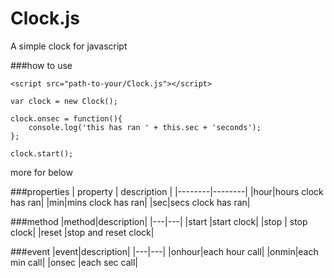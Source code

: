 Clock.js
========

A simple clock for javascript

###how to use

	<script src="path-to-your/Clock.js"></script>

    var clock = new Clock();
    
    clock.onsec = function(){
        console.log('this has ran ' + this.sec + 'seconds');
    };
    
    clock.start();
	
more for below

###properties
| property | description |
|--------|--------|
|hour|hours clock has ran|
|min|mins clock has ran|
|sec|secs clock has ran|

###method
|method|description|
|---|---|
|start |start clock|
|stop | stop clock|
|reset |stop and reset clock|

###event
|event|description|
|---|---|
|onhour|each hour call|
|onmin|each min call|
|onsec |each sec call|
